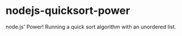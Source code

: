 nodejs-quicksort-power
======================

node.js' Power! Running a quick sort algorithm with an unordered list.